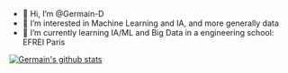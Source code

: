 - 👋 Hi, I’m @Germain-D
- 👀 I’m interested in Machine Learning and IA, and more generally data
- 🌱 I’m currently learning IA/ML and Big Data in a engineering school: EFREI Paris


[![Germain's github stats](https://github-readme-stats.vercel.app/api?username=Germain-D&count_private=true&show_icons=true&theme=chartreuse-dark
)](https://github.com/Germain-D)

<!---
Germain-D/Germain-D is a ✨ special ✨ repository because its `README.md` (this file) appears on your GitHub profile.
You can click the Preview link to take a look at your changes.
--->
